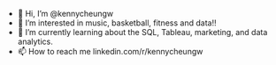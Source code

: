 - 👋 Hi, I’m @kennycheungw
- 👀 I’m interested in music, basketball, fitness and data!!
- 🌱 I’m currently learning about the SQL, Tableau, marketing, and data analytics.
- 📫 How to reach me linkedin.com/r/kennycheungw

<!---
kennycheungw/kennycheungw is a ✨ special ✨ repository because its `README.md` (this file) appears on your GitHub profile.
You can click the Preview link to take a look at your changes.
--->
